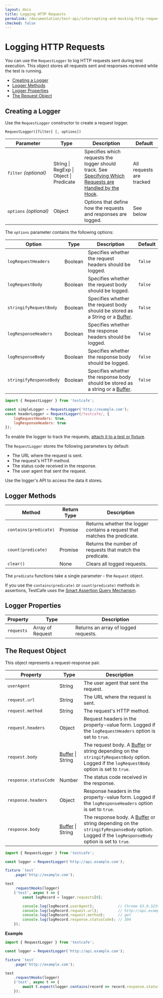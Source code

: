 ```yaml
---
layout: docs
title: Logging HTTP Requests
permalink: /documentation/test-api/intercepting-and-mocking-http-requests/logging-http-requests.html
checked: false
---
```

# Logging HTTP Requests

You can use the `RequestLogger` to log HTTP requests sent during test execution. This object stores all requests sent and responses received while the test is running.

* [Creating a Logger](#creating-a-logger)
* [Logger Methods](#logger-methods)
* [Logger Properties](#logger-properties)
* [The Request Object](#the-request-object)

## Creating a Logger

Use the `RequestLogger` constructor to create a request logger.

```text
RequestLogger([filter] [, options])
```

Parameter    | Type | Description | Default
------------ | ---- | ----------- | --------
`filter`&#160;*(optional)*  | String &#124; RegExp &#124; Object &#124; Predicate | Specifies which requests the logger should track. See [Specifying Which Requests are Handled by the Hook](specifying-which-requests-are-handled-by-the-hook.md). | All requests are tracked
`options`&#160;*(optional)* | Object | Options that define how the requests and responses are logged. | See below

The `options` parameter contains the following options:

Option | Type | Description   | Default
------ | ---- | ------------- | ---------
`logRequestHeaders` | Boolean | Specifies whether the request headers should be logged. | `false`
`logRequestBody` | Boolean | Specifies whether the request body should be logged. | `false`
`stringifyRequestBody` | Boolean | Specifies whether the request body should be stored as a String or a [Buffer](https://nodejs.org/api/buffer.html). | `false`
`logResponseHeaders` | Boolean | Specifies whether the response headers should be logged. | `false`
`logResponseBody` | Boolean | Specifies whether the response body should be logged. | `false`
`stringifyResponseBody` | Boolean | Specifies whether the response body should be stored as a string or a [Buffer](https://nodejs.org/api/buffer.html). | `false`

```js
import { RequestLogger } from 'testcafe';

const simpleLogger = RequestLogger('http://example.com');
const headerLogger = RequestLogger(/testcafe/, {
    logRequestHeaders: true,
    logResponseHeaders: true
});
```

To enable the logger to track the requests, [attach it to a test or fixture](attaching-hooks-to-tests-and-fixtures.md).

The `RequestLogger` stores the following parameters by default:

* The URL where the request is sent.
* The request's HTTP method.
* The status code received in the response.
* The user agent that sent the request.

Use the logger's API to access the data it stores.

## Logger Methods

Method | Return Type | Description
------ | ----------- | -------------
`contains(predicate)` | Promise | Returns whether the logger contains a request that matches the predicate.
`count(predicate)`    | Promise | Returns the number of requests that match the predicate.
`clear()`             | None    | Clears all logged requests.

The `predicate` functions take a single parameter - the `Request` object.

If you use the `contains(predicate)` or `count(predicate)` methods in assertions, TestCafe uses the [Smart Assertion Query Mechanism](../assertions/README.md#smart-assertion-query-mechanism).

## Logger Properties

Property | Type | Description
-------- | ---- | -----------
`requests` | Array of Request | Returns an array of logged requests.

## The Request Object

This object represents a request-response pair.

Property | Type | Description
-------- | ---- | -----------
`userAgent`  | String | The user agent that sent the request.
`request.url`    | String | The URL where the request is sent.
`request.method`     | String | The request's HTTP method.
`request.headers`    | Object | Request headers in the property-value form. Logged if the `logRequestHeaders` option is set to `true`.
`request.body`    | [Buffer](https://nodejs.org/api/buffer.html) &#124; String | The request body. A [Buffer](https://nodejs.org/api/buffer.html) or string depending on the `stringifyRequestBody` option. Logged if the `logRequestBody` option is set to `true`.
`response.statusCode` | Number | The status code received in the response.
`response.headers`    | Object | Response headers in the property-value form. Logged if the `logResponseHeaders` option is set to `true`.
`response.body`    | [Buffer](https://nodejs.org/api/buffer.html) &#124; String | The response body. A [Buffer](https://nodejs.org/api/buffer.html) or string depending on the `stringifyResponseBody` option. Logged if the `logResponseBody` option is set to `true`.

```js
import { RequestLogger } from 'testcafe';

const logger = RequestLogger('http://api.example.com');

fixture `test`
    .page('http://example.com');

test
    .requestHooks(logger)
    ('test', async t => {
        const logRecord = logger.requests[0];

        console.log(logRecord.userAgent);           // Chrome 63.0.3239 / Windows 8.1.0.0
        console.log(logRecord.request.url);         // http://api.example.com
        console.log(logRecord.request.method);      // get
        console.log(logRecord.response.statusCode); // 304
    });
```

**Example**

```js
import { RequestLogger } from 'testcafe';

const logger = RequestLogger('http://api.example.com');

fixture `test`
    .page('http://example.com');

test
    .requestHooks(logger)
    ('test', async t => {
        await t.expect(logger.contains(record => record.response.statusCode === 200)).ok();
    });
```
